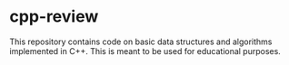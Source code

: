 # cpp-review

This repository contains code on basic data structures and algorithms implemented in C++. This is meant to be used for educational purposes.
